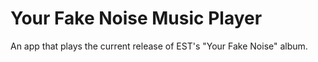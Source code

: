 # Your Fake Noise Music Player
An app that plays the current release of EST's "Your Fake Noise" album.